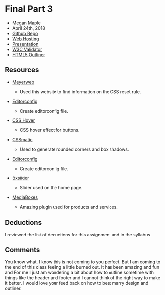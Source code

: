 # Final Part 3
* Megan Maple
* April 24th, 2018
* [Github Repo](https://github.com/maplemegan333/project_final3_maple_megan)
* [Web Hosting](http://makeitmomentous.live/project_final3_maple_megan/)
* [Presentation](http://youtu.be/-L4gXrHM0N8?hd=1)
* [W3C Validator](https://validator.w3.org/unicorn/check?ucn_uri=makeitmomentous.live%2Fproject_final3_maple_megan%2F&ucn_task=conformance#)
* [HTML5 Outliner](https://gsnedders.html5.org/outliner/process.py?url=http%3A%2F%2Fmakeitmomentous.live%2Fproject_final3_maple_megan%2F)

## Resources

* [Meyerweb](https://meyerweb.com/eric/tools/css/reset/)
    * Used this website to find information on the CSS reset rule.

* [Editorconfig](http://editorconfig.org/)
    * Create editorconfig file.

* [CSS Hover](https://www.cssmatic.com/box-shadow)
    * CSS hover effect for buttons.

* [CSSmatic](https://www.cssmatic.com/)
    * Used to generate rounded corners and box shadows.

* [Editorconfig](http://editorconfig.org/)
    * Create editorconfig file.

* [Bxslider](https://www.cssmatic.com/box-shadow)
    * Slider used on the home page.

* [MediaBoxes](https://codecanyon.net/item/media-boxes-portfolio-responsive-grid/5683020)
    * Amazing plugin used for products and services.



## Deductions

I reviewed the list of deductions for this assignment and in the syllabus.

## Comments

You know what. I know this is not coming to you perfect. But I am coming to the
end of this class feeling a little burned out. It has been amazing and fun and
For me I just am wondering a bit about how to outline sometime with things like
the header and footer and I cannot think of the right way to make it better. I
would love your feed back on how to best marry design and outliner.
